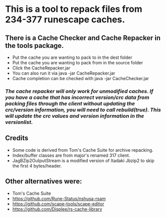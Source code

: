 # This is a tool to repack files from 234-377 runescape caches.

## There is a Cache Checker and Cache Repacker in the tools package.


* Put the cache you are wanting to pack to in the dest folder
* Put the cache you are wanting to pack from in the source folder
* Click the CacheRepacker.jar
* You can also run it via java -jar CacheRepacker.jar
* Cache completion can be checked with java -jar CacheChecker.jar


### *The cache repacker will only work for unmodified caches. If you have a cache that has incorrect version/crc data from packing files through the client without updating the crc/version information, you will need to call rebuild(true). This will update the crc values and version information in the versionlist.*


## Credits

* Some code is derived from Tom's Cache Suite for archive repacking.
* Index/buffer classes are from major's renamed 317 client.
* JagBZip2OutputStream is a modified version of Itadaki Jbzip2 to skip the first 4 bytes/header.


## Other alternatives were:

* Tom's Cache Suite
* https://github.com/Rune-Status/nshusa-rsam
* https://github.com/scape-tools/scape-editor
* https://github.com/Displee/rs-cache-library
